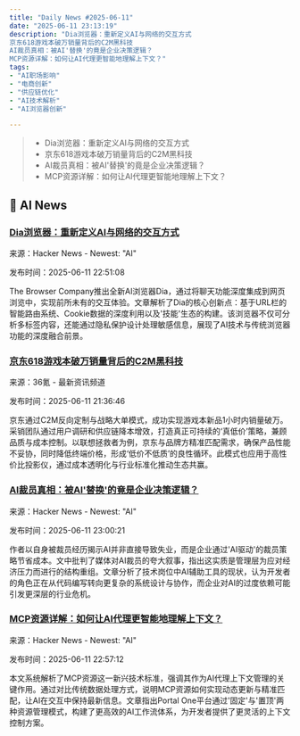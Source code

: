 ```yaml
---
title: "Daily News #2025-06-11"
date: "2025-06-11 23:13:19"
description: "Dia浏览器：重新定义AI与网络的交互方式
京东618游戏本破万销量背后的C2M黑科技
AI裁员真相：被AI'替换'的竟是企业决策逻辑？
MCP资源详解：如何让AI代理更智能地理解上下文？"
tags: 
- "AI职场影响"
- "电商创新"
- "供应链优化"
- "AI技术解析"
- "AI浏览器创新"

---
```


> - Dia浏览器：重新定义AI与网络的交互方式
> - 京东618游戏本破万销量背后的C2M黑科技
> - AI裁员真相：被AI'替换'的竟是企业决策逻辑？
> - MCP资源详解：如何让AI代理更智能地理解上下文？

## 🤖 AI News

### [Dia浏览器：重新定义AI与网络的交互方式](https://www.theverge.com/web/685232/dia-browser-ai-arc)

来源：Hacker News - Newest: "AI"

发布时间：2025-06-11 22:51:08

The Browser Company推出全新AI浏览器Dia，通过将聊天功能深度集成到网页浏览中，实现前所未有的交互体验。文章解析了Dia的核心创新点：基于URL栏的智能路由系统、Cookie数据的深度利用以及'技能'生态的构建。该浏览器不仅可分析多标签内容，还能通过隐私保护设计处理敏感信息，展现了AI技术与传统浏览器功能的深度融合前景。

### [京东618游戏本破万销量背后的C2M黑科技](https://www.36kr.com/p/3331949133801730)

来源：36氪 - 最新资讯频道

发布时间：2025-06-11 21:36:46

京东通过C2M反向定制与战略大单模式，成功实现游戏本新品1小时内销量破万。采销团队通过用户调研和供应链降本增效，打造真正可持续的‘真低价’策略，兼顾品质与成本控制。以联想拯救者为例，京东与品牌方精准匹配需求，确保产品性能不妥协，同时降低终端价格，形成‘低价不低质’的良性循环。此模式也应用于高性价比投影仪，通过成本透明化与行业标准化推动生态共赢。

### [AI裁员真相：被AI'替换'的竟是企业决策逻辑？](https://medium.com/@adrianbooth/i-lost-my-job-because-of-ai-aebcbde3947b)

来源：Hacker News - Newest: "AI"

发布时间：2025-06-11 23:00:21

作者以自身被裁员经历揭示AI并非直接导致失业，而是企业通过'AI驱动'的裁员策略节省成本。文中批判了媒体对AI裁员的夸大叙事，指出这实质是管理层为应对经济压力而进行的结构重组。文章分析了技术岗位中AI辅助工具的现状，认为开发者的角色正在从代码编写转向更复杂的系统设计与协作，而企业对AI的过度依赖可能引发更深层的行业危机。

### [MCP资源详解：如何让AI代理更智能地理解上下文？](https://portal.one/blog/what-are-mcp-resources-unlocking-smarter-ai-agents-with-seamless-context/)

来源：Hacker News - Newest: "AI"

发布时间：2025-06-11 22:57:12

本文系统解析了MCP资源这一新兴技术标准，强调其作为AI代理上下文管理的关键作用。通过对比传统数据处理方式，说明MCP资源如何实现动态更新与精准匹配，让AI在交互中保持最新信息。文章指出Portal One平台通过'固定'与'置顶'两种资源管理模式，构建了更高效的AI工作流体系，为开发者提供了更灵活的上下文控制方案。
